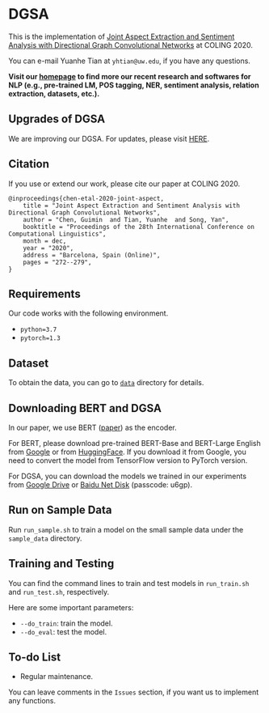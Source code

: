 # DGSA

This is the implementation of [Joint Aspect Extraction and Sentiment Analysis with Directional Graph Convolutional Networks](https://www.aclweb.org/anthology/2020.coling-main.24/) at COLING 2020.

You can e-mail Yuanhe Tian at `yhtian@uw.edu`, if you have any questions.


**Visit our [homepage](https://github.com/synlp/.github) to find more our recent research and softwares for NLP (e.g., pre-trained LM, POS tagging, NER, sentiment analysis, relation extraction, datasets, etc.).**

## Upgrades of DGSA

We are improving our DGSA. For updates, please visit [HERE](https://github.com/synlp/DGSA).

## Citation

If you use or extend our work, please cite our paper at COLING 2020.

```
@inproceedings{chen-etal-2020-joint-aspect,
    title = "Joint Aspect Extraction and Sentiment Analysis with Directional Graph Convolutional Networks",
    author = "Chen, Guimin  and Tian, Yuanhe  and Song, Yan",
    booktitle = "Proceedings of the 28th International Conference on Computational Linguistics",
    month = dec,
    year = "2020",
    address = "Barcelona, Spain (Online)",
    pages = "272--279",
}
```

## Requirements

Our code works with the following environment.
* `python=3.7`
* `pytorch=1.3`

## Dataset

To obtain the data, you can go to [`data`](./data) directory for details.

## Downloading BERT and DGSA

In our paper, we use BERT ([paper](https://www.aclweb.org/anthology/N19-1423/)) as the encoder.

For BERT, please download pre-trained BERT-Base and BERT-Large English from [Google](https://github.com/google-research/bert) or from [HuggingFace](https://s3.amazonaws.com/models.huggingface.co/bert/bert-base-chinese.tar.gz). If you download it from Google, you need to convert the model from TensorFlow version to PyTorch version.

For DGSA, you can download the models we trained in our experiments from [Google Drive](https://drive.google.com/drive/folders/1U78sBVGn5Uj0EP-nSl46LFgS8RgbJxJ9?usp=sharing) or [Baidu Net Disk](https://pan.baidu.com/s/1eaY8KBXj3z_gfST7MpNqMw) (passcode: u6gp).

## Run on Sample Data

Run `run_sample.sh` to train a model on the small sample data under the `sample_data` directory.

## Training and Testing

You can find the command lines to train and test models in `run_train.sh` and `run_test.sh`, respectively.

Here are some important parameters:

* `--do_train`: train the model.
* `--do_eval`: test the model.

## To-do List

* Regular maintenance.

You can leave comments in the `Issues` section, if you want us to implement any functions.


